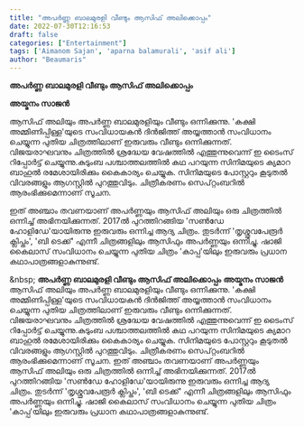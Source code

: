 ```yaml
---
title: "അപർണ്ണ ബാലമുരളി വീണ്ടും ആസിഫ് അലിക്കൊപ്പം"
date: 2022-07-30T12:16:53
draft: false
categories: ["Entertainment"]
tags: ['Aimanom Sajan', 'aparna balamurali', 'asif ali']
author: "Beaumaris"
---
```


<strong>അപർണ്ണ ബാലമുരളി വീണ്ടും ആസിഫ് അലിക്കൊപ്പം</strong>

<strong>അയ്മനം സാജൻ</strong>

ആസിഫ് അലിയും അപർണ്ണ ബാലമുരളിയും വീണ്ടും ഒന്നിക്കുന്നു. 'കക്ഷി അമ്മിണിപ്പിള്ള'യുടെ സംവിധായകൻ ദിൻജിത്ത് അയ്യത്താൻ സംവിധാനം ചെയ്യുന്ന പുതിയ ചിത്രത്തിലാണ് ഇരുവരും വീണ്ടും ഒന്നിക്കുന്നത്. വിജയരാഘവനും ചിത്രത്തിൽ ശ്രദ്ധേയ വേഷത്തിൽ എത്തുന്നുവെന്ന് ഇ ടൈംസ് റിപ്പോർട്ട് ചെയ്യുന്നു.കുടുംബ പശ്ചാത്തലത്തിൽ കഥ പറയുന്ന സിനിമയുടെ ക്യമാറ ബാഹുൽ രമേശായിരിക്കും കൈകാര്യം ചെയ്യുക. സിനിമയുടെ പോസ്റ്ററും കൂടുതൽ വിവരങ്ങളും ആഗസ്റ്റിൽ പുറത്തുവിടും. ചിത്രീകരണം സെപ്റ്റംബറിൽ ആരംഭിക്കുമെന്നാണ് സൂചന.

ഇത് അഞ്ചാം തവണയാണ് അപർണ്ണയും ആസിഫ് അലിയും ഒരു ചിത്രത്തിൽ ഒന്നിച്ച് അഭിനയിക്കുന്നത്. 2017ൽ പുറത്തിറങ്ങിയ 'സൺ‌ഡേ ഹോളിഡേ'യായിരുന്നു ഇരുവരും ഒന്നിച്ച ആദ്യ ചിത്രം. തുടർന്ന് 'തൃശ്ശുവപേരൂർ ക്ലിപ്തം', 'ബി ടെക്ക്' എന്നീ ചിത്രങ്ങളിലും ആസിഫും അപർണ്ണയും ഒന്നിച്ചു. ഷാജി കൈലാസ് സംവിധാനം ചെയ്യുന്ന പുതിയ ചിത്രം 'കാപ്പ'യിലും ഇരുവരും പ്രധാന കഥാപാത്രങ്ങളാകുന്നുണ്ട്.

&amp;nbsp;
**അപർണ്ണ ബാലമുരളി വീണ്ടും ആസിഫ് അലിക്കൊപ്പം** **അയ്മനം സാജൻ** ആസിഫ് അലിയും അപർണ്ണ ബാലമുരളിയും വീണ്ടും ഒന്നിക്കുന്നു. 'കക്ഷി അമ്മിണിപ്പിള്ള'യുടെ സംവിധായകൻ ദിൻജിത്ത് അയ്യത്താൻ സംവിധാനം ചെയ്യുന്ന പുതിയ ചിത്രത്തിലാണ് ഇരുവരും വീണ്ടും ഒന്നിക്കുന്നത്. വിജയരാഘവനും ചിത്രത്തിൽ ശ്രദ്ധേയ വേഷത്തിൽ എത്തുന്നുവെന്ന് ഇ ടൈംസ് റിപ്പോർട്ട് ചെയ്യുന്നു.കുടുംബ പശ്ചാത്തലത്തിൽ കഥ പറയുന്ന സിനിമയുടെ ക്യമാറ ബാഹുൽ രമേശായിരിക്കും കൈകാര്യം ചെയ്യുക. സിനിമയുടെ പോസ്റ്ററും കൂടുതൽ വിവരങ്ങളും ആഗസ്റ്റിൽ പുറത്തുവിടും. ചിത്രീകരണം സെപ്റ്റംബറിൽ ആരംഭിക്കുമെന്നാണ് സൂചന. ഇത് അഞ്ചാം തവണയാണ് അപർണ്ണയും ആസിഫ് അലിയും ഒരു ചിത്രത്തിൽ ഒന്നിച്ച് അഭിനയിക്കുന്നത്. 2017ൽ പുറത്തിറങ്ങിയ 'സൺ‌ഡേ ഹോളിഡേ'യായിരുന്നു ഇരുവരും ഒന്നിച്ച ആദ്യ ചിത്രം. തുടർന്ന് 'തൃശ്ശുവപേരൂർ ക്ലിപ്തം', 'ബി ടെക്ക്' എന്നീ ചിത്രങ്ങളിലും ആസിഫും അപർണ്ണയും ഒന്നിച്ചു. ഷാജി കൈലാസ് സംവിധാനം ചെയ്യുന്ന പുതിയ ചിത്രം 'കാപ്പ'യിലും ഇരുവരും പ്രധാന കഥാപാത്രങ്ങളാകുന്നുണ്ട്. &nbsp;

